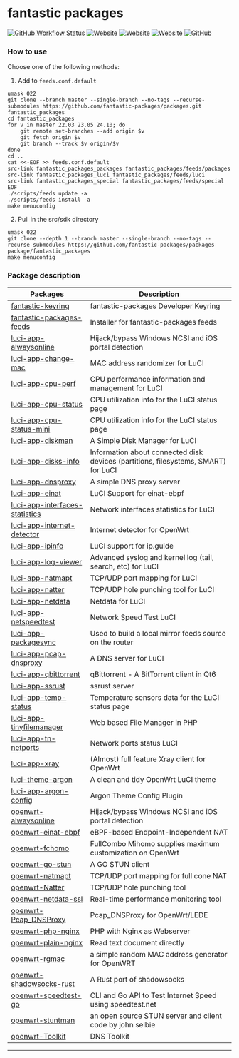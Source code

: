 fantastic packages
==================

[![GitHub Workflow Status](https://img.shields.io/github/actions/workflow/status/fantastic-packages/packages/AutoBuild.yml?label=AutoBuild&style=flat-square)](https://github.com/fantastic-packages/packages/actions/workflows/AutoBuild.yml)
[![Website](https://img.shields.io/website?down_message=offline&label=Donwload%20pages&style=flat-square&up_message=online&url=https%3A%2F%2Ffantastic-packages.github.io%2Fpackages%2F)](https://fantastic-packages.github.io/packages/)
[![Website](https://img.shields.io/website?down_message=userguide&label=Custom%20Feeds&style=flat-square&up_message=userguide&up_color=blue&down_color=blue&url=https%3A%2F%2Fgithub.com%2Ffantastic-packages%2Fpackages%2Ftree%2Fgh-pages)](https://github.com/fantastic-packages/packages/tree/gh-pages#how-to-use-on-openwrt)
[![Website](https://img.shields.io/website?down_message=openguide&label=Fork%20Guide&style=flat-square&up_message=openguide&up_color=8A2BE2&down_color=8A2BE2&url=https%3A%2F%2Fgithub.com%2Ffantastic-packages%2Fpackages%2Fblob%2Fmaster%2FForkTheProject.md)](https://github.com/fantastic-packages/packages/blob/master/ForkTheProject.md)
[![GitHub](https://img.shields.io/github/license/fantastic-packages/packages?style=flat-square)](./LICENSE)

### How to use
Choose one of the following methods:
1. Add to `feeds.conf.default`
```shell
umask 022
git clone --branch master --single-branch --no-tags --recurse-submodules https://github.com/fantastic-packages/packages.git fantastic_packages
cd fantastic_packages
for v in master 22.03 23.05 24.10; do
	git remote set-branches --add origin $v
	git fetch origin $v
	git branch --track $v origin/$v
done
cd ..
cat <<-EOF >> feeds.conf.default
src-link fantastic_packages_packages fantastic_packages/feeds/packages
src-link fantastic_packages_luci fantastic_packages/feeds/luci
src-link fantastic_packages_special fantastic_packages/feeds/special
EOF
./scripts/feeds update -a
./scripts/feeds install -a
make menuconfig
```
2. Pull in the src/sdk directory
```shell
umask 022
git clone --depth 1 --branch master --single-branch --no-tags --recurse-submodules https://github.com/fantastic-packages/packages package/fantastic_packages
make menuconfig
```

### Package description
| Packages | Description |
| ---- | ---- |
| [fantastic-keyring][] | fantastic-packages Developer Keyring |
| [fantastic-packages-feeds][] | Installer for fantastic-packages feeds |
| [luci-app-alwaysonline][] | Hijack/bypass Windows NCSI and iOS portal detection |
| [luci-app-change-mac][] | MAC address randomizer for LuCI |
| [luci-app-cpu-perf][] | CPU performance information and management for LuCI |
| [luci-app-cpu-status][] | CPU utilization info for the LuCI status page |
| [luci-app-cpu-status-mini][] | CPU utilization info for the LuCI status page |
| [luci-app-diskman][] | A Simple Disk Manager for LuCI |
| [luci-app-disks-info][] | Information about connected disk devices (partitions, filesystems, SMART) for LuCI |
| [luci-app-dnsproxy][] | A simple DNS proxy server |
| [luci-app-einat][] | LuCI Support for einat-ebpf |
| [luci-app-interfaces-statistics][] | Network interfaces statistics for LuCI |
| [luci-app-internet-detector][] | Internet detector for OpenWrt |
| [luci-app-ipinfo][] | LuCI support for ip.guide |
| [luci-app-log-viewer][] | Advanced syslog and kernel log (tail, search, etc) for LuCI |
| [luci-app-natmapt][] | TCP/UDP port mapping for LuCI |
| [luci-app-natter][] | TCP/UDP hole punching tool for LuCI |
| [luci-app-netdata][] | Netdata for LuCI |
| [luci-app-netspeedtest][] | Network Speed Test LuCI |
| [luci-app-packagesync][] | Used to build a local mirror feeds source on the router |
| [luci-app-pcap-dnsproxy][] | A DNS server for LuCI |
| [luci-app-qbittorrent][] | qBittorrent - A BitTorrent client in Qt6 |
| [luci-app-ssrust][] | ssrust server |
| [luci-app-temp-status][] | Temperature sensors data for the LuCI status page |
| [luci-app-tinyfilemanager][] | Web based File Manager in PHP |
| [luci-app-tn-netports][] | Network ports status LuCI |
| [luci-app-xray][] | (Almost) full feature Xray client for OpenWrt |
| [luci-theme-argon][] | A clean and tidy OpenWrt LuCI theme |
| [luci-app-argon-config][] | Argon Theme Config Plugin |
| [openwrt-alwaysonline][] | Hijack/bypass Windows NCSI and iOS portal detection |
| [openwrt-einat-ebpf][] | eBPF-based Endpoint-Independent NAT |
| [openwrt-fchomo][] | FullCombo Mihomo supplies maximum customization on OpenWrt |
| [openwrt-go-stun][] | A GO STUN client |
| [openwrt-natmapt][] | TCP/UDP port mapping for full cone NAT |
| [openwrt-Natter][] | TCP/UDP hole punching tool |
| [openwrt-netdata-ssl][] | Real-time performance monitoring tool |
| [openwrt-Pcap_DNSProxy][] | Pcap_DNSProxy for OpenWrt/LEDE |
| [openwrt-php-nginx][] | PHP with Nginx as Webserver |
| [openwrt-plain-nginx][] | Read text document directly |
| [openwrt-rgmac][] | a simple random MAC address generator for OpenWRT |
| [openwrt-shadowsocks-rust][] | A Rust port of shadowsocks |
| [openwrt-speedtest-go][] | CLI and Go API to Test Internet Speed using speedtest.net |
| [openwrt-stuntman][] | an open source STUN server and client code by john selbie |
| [openwrt-Toolkit][] | DNS Toolkit |

--------

[fantastic-keyring]: https://github.com/fantastic-packages/fantastic-keyring
[fantastic-packages-feeds]: https://github.com/fantastic-packages/fantastic-packages-feeds
[luci-app-alwaysonline]: https://github.com/muink/luci-app-alwaysonline
[luci-app-change-mac]: https://github.com/muink/luci-app-change-mac
[luci-app-cpu-perf]: https://github.com/gSpotx2f/luci-app-cpu-perf
[luci-app-cpu-status]: https://github.com/gSpotx2f/luci-app-cpu-status
[luci-app-cpu-status-mini]: https://github.com/gSpotx2f/luci-app-cpu-status-mini
[luci-app-diskman]: https://github.com/lisaac/luci-app-diskman
[luci-app-disks-info]: https://github.com/gSpotx2f/luci-app-disks-info
[luci-app-dnsproxy]: https://github.com/muink/luci-app-dnsproxy
[luci-app-einat]: https://github.com/muink/luci-app-einat
[luci-app-interfaces-statistics]: https://github.com/gSpotx2f/luci-app-interfaces-statistics
[luci-app-internet-detector]: https://github.com/gSpotx2f/luci-app-internet-detector
[luci-app-ipinfo]: https://github.com/animegasan/luci-app-ipinfo
[luci-app-log-viewer]: https://github.com/gSpotx2f/luci-app-log
[luci-app-natmapt]: https://github.com/muink/luci-app-natmapt
[luci-app-natter]: https://github.com/muink/luci-app-natter
[luci-app-netdata]: https://github.com/muink/luci-app-netdata
[luci-app-netspeedtest]: https://github.com/muink/luci-app-netspeedtest
[luci-app-packagesync]: https://github.com/muink/luci-app-packagesync
[luci-app-pcap-dnsproxy]: https://github.com/muink/luci-app-pcap-dnsproxy
[luci-app-qbittorrent]: https://github.com/sbwml/luci-app-qbittorrent
[luci-app-ssrust]: https://github.com/muink/luci-app-ssrust
[luci-app-temp-status]: https://github.com/gSpotx2f/luci-app-temp-status
[luci-app-tinyfilemanager]: https://github.com/muink/luci-app-tinyfilemanager
[luci-app-tn-netports]: https://github.com/muink/luci-app-tn-netports
[luci-app-xray]: https://github.com/yichya/luci-app-xray
[luci-theme-argon]: https://github.com/jerrykuku/luci-theme-argon
[luci-app-argon-config]: https://github.com/jerrykuku/luci-app-argon-config
[openwrt-alwaysonline]: https://github.com/muink/openwrt-alwaysonline
[openwrt-einat-ebpf]: https://github.com/muink/openwrt-einat-ebpf
[openwrt-fchomo]: https://github.com/muink/openwrt-fchomo
[openwrt-go-stun]: https://github.com/muink/openwrt-go-stun
[openwrt-natmapt]: https://github.com/muink/openwrt-natmapt
[openwrt-Natter]: https://github.com/muink/openwrt-Natter
[openwrt-netdata-ssl]: https://github.com/muink/openwrt-netdata-ssl
[openwrt-Pcap_DNSProxy]: https://github.com/muink/openwrt-Pcap_DNSProxy
[openwrt-php-nginx]: https://github.com/muink/openwrt-php-nginx
[openwrt-plain-nginx]: ./packages/openwrt-plain-nginx
[openwrt-rgmac]: https://github.com/muink/openwrt-rgmac
[openwrt-shadowsocks-rust]: https://github.com/muink/openwrt-shadowsocks-rust
[openwrt-speedtest-go]: https://github.com/muink/openwrt-speedtest-go
[openwrt-stuntman]: https://github.com/muink/openwrt-stuntman
[openwrt-Toolkit]: https://github.com/muink/openwrt-Toolkit
